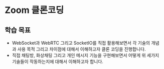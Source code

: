 # Zoom 클론코딩

## 학습 목표

- WebSocket과 WebRTC 그리고 SocketIO를 직접 활용해보면서 각 기술의 개념과 사용 목적 그리고 차이점에 대해서 이해하고자 클론 코딩을 진행합니다.
- 직접 채팅방, 화상채팅 그리고 개인 메시지 기능을 구현해보면서 어떻게 위 세가지 기술들이 작동하는지에 대해서 이해하고자 합니다.
